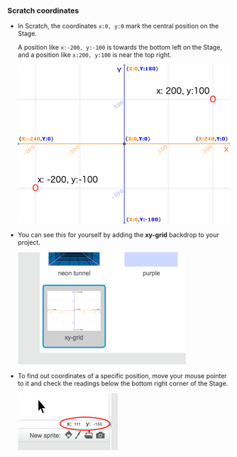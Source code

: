 ### Scratch coordinates

+ In Scratch, the coordinates `x:0, y:0` mark the central position on the Stage.

    A position like `x:-200, y:-100` is towards the bottom left on the Stage, and a position like `x:200, y:100` is near the top right.

    ![Stage coordinates](images/coordinates-stage.png)

+ You can see this for yourself by adding the **xy-grid** backdrop to your project.

    ![Stage coordinates](images/coordinates-backdrop.png)

+ To find out coordinates of a specific position, move your mouse pointer to it and check the readings below the bottom right corner of the Stage.

    ![Coordinate readings](images/coordinates-xy-example.png)
